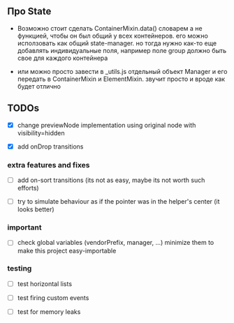 
## Про State

- Возможно стоит сделать ContainerMixin.data() словарем а не функцией, чтобы он был общий у всех контейнеров. его можно исползовать как общий state-manager. но тогда нужно как-то еще добавлять индивидуальные поля, например поле group должно быть свое для каждого контейнера

- или можно просто завести в _utils.js отдельный объект Manager и его передать в ContainerMixin и ElementMixin. звучит просто и вроде как будет отлично



## TODOs

- [x] change previewNode implementation using original node with visibility=hidden
- [x] add onDrop transitions


### extra features and fixes

- [ ] add on-sort transitions (its not as easy, maybe its not worth such efforts)
- [ ] try to simulate behaviour as if the pointer was in the helper's center (it looks better)


### important

- [ ] check global variables (vendorPrefix, manager, ...) minimize them to make this project easy-importable


### testing

- [ ] test horizontal lists
- [ ] test firing custom events
- [ ] test for memory leaks


